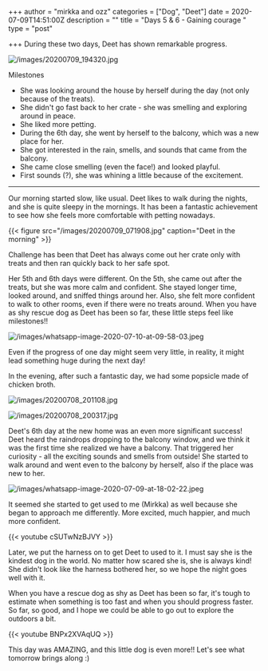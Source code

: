 +++
author = "mirkka and ozz"
categories = ["Dog", "Deet"]
date = 2020-07-09T14:51:00Z
description = ""
title = "Days 5 & 6 - Gaining courage "
type = "post"

+++
During these two days, Deet has shown remarkable progress.

![/images/20200709_194320.jpg](/images/20200709_194320.jpg)

Milestones

* She was looking around the house by herself during the day (not only because of the treats).
* She didn't go fast back to her crate - she was smelling and exploring around in peace.
* She liked more petting.
* During the 6th day, she went by herself to the balcony, which was a new place for her.
* She got interested in the rain, smells, and sounds that came from the balcony.
* She came close smelling (even the face!) and looked playful.
* First sounds (?), she was whining a little because of the excitement. 

***

Our morning started slow, like usual. Deet likes to walk during the nights, and she is quite sleepy in the mornings. It has been a fantastic achievement to see how she feels more comfortable with petting nowadays.

{{< figure src="/images/20200709_071908.jpg" caption="Deet in the morning" >}}

Challenge has been that Deet has always come out her crate only with treats and then ran quickly back to her safe spot.

Her 5th and 6th days were different. On the 5th, she came out after the treats, but she was more calm and confident. She stayed longer time, looked around, and sniffed things around her. Also, she felt more confident to walk to other rooms, even if there were no treats around. When you have as shy rescue dog as Deet has been so far, these little steps feel like milestones!!

![/images/whatsapp-image-2020-07-10-at-09-58-03.jpeg](/images/whatsapp-image-2020-07-10-at-09-58-03.jpeg)

Even if the progress of one day might seem very little, in reality, it might lead something huge during the next day!

In the evening, after such a fantastic day, we had some popsicle made of chicken broth.

![/images/20200708_201108.jpg](/images/20200708_201108.jpg)

![/images/20200708_200317.jpg](/images/20200708_200317.jpg)

Deet's 6th day at the new home was an even more significant success! Deet heard the raindrops dropping to the balcony window, and we think it was the first time she realized we have a balcony. That triggered her curiosity - all the exciting sounds and smells from outside! She started to walk around and went even to the balcony by herself, also if the place was new to her.

![/images/whatsapp-image-2020-07-09-at-18-02-22.jpeg](/images/whatsapp-image-2020-07-09-at-18-02-22.jpeg)

It seemed she started to get used to me (Mirkka) as well because she began to approach me differently. More excited, much happier, and much more confident.

{{< youtube cSUTwNzBJVY >}}

Later, we put the harness on to get Deet to used to it. I must say she is the kindest dog in the world. No matter how scared she is, she is always kind! She didn't look like the harness bothered her, so we hope the night goes well with it.

When you have a rescue dog as shy as Deet has been so far, it's tough to estimate when something is too fast and when you should progress faster. So far, so good, and I hope we could be able to go out to explore the outdoors a bit.

{{< youtube BNPx2XVAqUQ >}}

This day was AMAZING, and this little dog is even more!! Let's see what tomorrow brings along :)
